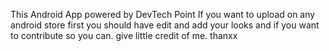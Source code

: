 This Android App powered by DevTech Point 
If you want to upload on any android store first you should have edit and add your looks and if you want to contribute so you can.
give little credit of me.
thanxx
